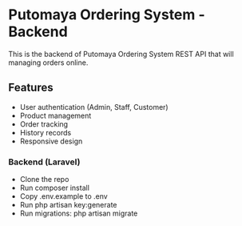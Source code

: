 # Putomaya Ordering System - Backend

This is the backend of Putomaya Ordering System REST API that will managing orders online.

## Features

-   User authentication (Admin, Staff, Customer)
-   Product management
-   Order tracking
-   History records
-   Responsive design

### Backend (Laravel)

-   Clone the repo
-   Run composer install
-   Copy .env.example to .env
-   Run php artisan key:generate
-   Run migrations: php artisan migrate
